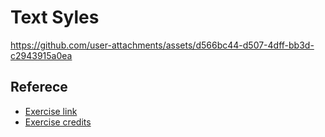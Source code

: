 # Text Syles

https://github.com/user-attachments/assets/d566bc44-d507-4dff-bb3d-c2943915a0ea

## Referece
- [Exercise link](https://github.com/SuperSimpleDev/html-css-course/blob/main/1-exercise-solutions/lesson-05/README.md)
- [Exercise credits](https://github.com/SuperSimpleDev)
